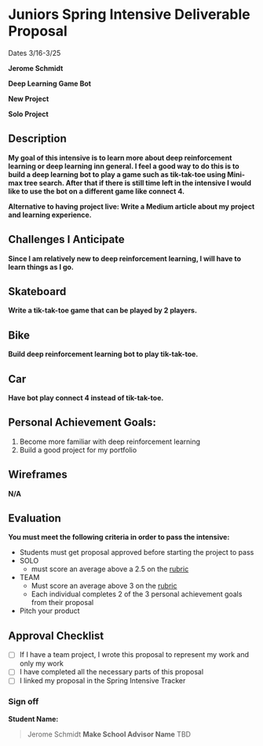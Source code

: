 # Juniors Spring Intensive Deliverable Proposal

Dates 3/16-3/25

**Jerome Schmidt**


**Deep Learning Game Bot**


**New Project**


**Solo Project**


## Description

**My goal of this intensive is to learn more about deep reinforcement learning or deep learning inn general. I feel a good way to do this is to build a deep learning bot to play a game such as tik-tak-toe using Mini-max tree search. After that if there is still time left in the intensive I would like to use the bot on a different game like connect 4.**

**Alternative to having project live: Write a Medium article about my project and learning experience.**

## Challenges I Anticipate

**Since I am relatively new to deep reinforcement learning, I will have to learn things as I go.**

## Skateboard
**Write a tik-tak-toe game that can be played by 2 players.**

## Bike
**Build deep reinforcement learning bot to play tik-tak-toe.**

## Car
**Have bot play connect 4 instead of tik-tak-toe.**


## Personal Achievement Goals:

1. Become more familiar with deep reinforcement learning
1. Build a good project for my portfolio


## Wireframes

**N/A**


## Evaluation

**You must meet the following criteria in order to pass the intensive:**

- Students must get proposal approved before starting the project to pass
- SOLO
    - must score an average above a 2.5 on the [rubric]
- TEAM
    - Must score an average above 3 on the [rubric]
    - Each individual completes 2 of the 3 personal achievement goals from their proposal
- Pitch your product

[rubric]:https://docs.google.com/document/d/1IOQDmohLBEBT-hyr-2vgw1mbZUNsq3fHxVfH0oRmVt0/edit


## Approval Checklist
- [ ] If I have a team project, I wrote this proposal to represent my work and only my work
- [ ] I have completed all the necessary parts of this proposal
- [ ] I linked my proposal in the Spring Intensive Tracker

### Sign off

**Student Name:**                
> Jerome Schmidt
**Make School Advisor Name**
> TBD
